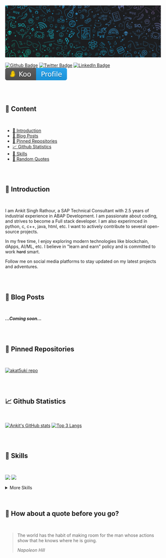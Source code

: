 <!-- BANNER-IMAGE:START -->
[![Ankit's GitHub Banner](./assets/bnr_1500x500.jpg)](https://github.com/akat5uki)
<!-- BANNER-IMAGE:END -->

<!-- BADGES:START -->
[![Github Badge](https://img.shields.io/github/followers/akat5uki?style=social)](https://github.com/akat5uki)
[![Twitter Badge](https://img.shields.io/badge/Twitter-Profile-informational?style=flat&logo=twitter&logoColor=white&color=1CA2F1)](https://twitter.com/asr15081947)
[![LinkedIn Badge](https://img.shields.io/badge/LinkedIn-Profile-informational?style=flat&logo=linkedin&logoColor=white&color=0D76A8)](www.linkedin.com/in/ansira/)
[![Koo Badge](./assets/Koo_badge.svg)](https://www.kooapp.com/profile/a.s.ra8or)
<!-- BADGES:END -->

<br>
<br>

<!-- INDEX:START -->
## 📜 Content
<br>

- [👤 Introduction](#-introduction)
- [📝 Blog Posts](#-blog-posts)
- [📌 Pinned Repositories](#-pinned-repositories)
- [📈 Github Statistics](#-github-statistics)
- [💼 Skills](#-skills)
- [📣 Random Quotes](#-how-about-a-quote-before-you-go)
<!-- INDEX:END -->

<br>
<br>

<!-- INTRODUCTION:START -->
## 👤 Introduction
<br>

I am Ankit Singh Rathour, a SAP Technical Consultant with 2.5 years of industrial experience in ABAP Development. I am passionate about coding, and strives to become a Full stack developer. I am also experirnced in python, c, c++, java, html, etc. I want to actively contribute to several open-source projects.

In my free time, I enjoy exploring modern technologies like blockchain, dApps, AI/ML, etc. I believe in "learn and earn" policy and is committed to work ~~hard~~ smart.

Follow me on social media platforms to stay updated on my latest projects and adventures.
<!-- INTRODUCTION:END -->

<br>
<br>

<!-- BLOG-POST-LIST:START -->
## 📝 Blog Posts
<br>

_**...Coming soon...**_
<!-- BLOG-POST-LIST:END -->

<br>
<br>

<!-- PINNED-REPOS:START -->
## 📌 Pinned Repositories
<br>

[![akat5uki repo](https://github-readme-stats.vercel.app/api/pin/?username=akat5uki&repo=akat5uki&show_owner=true&theme=radical&text_color=6f6f6f)](https://github.com/akat5uki/akat5uki)
<!-- PINNED-REPOS_END -->

<br>
<br>

<!-- STATS:START -->
## 📈 Github Statistics
<br>

[![Ankit's GitHub stats](https://github-readme-stats.vercel.app/api?username=akat5uki&show_icons=true&theme=radical&text_color=6f6f6f)](https://github.com/akat5uki)
[![Top 3 Langs](https://github-readme-stats.vercel.app/api/top-langs/?username=akat5uki&layout=compact&langs_count=3&theme=radical&text_color=6f6f6f)](https://github.com/akat5uki)
<!-- STATS:END -->

<br>
<br>

<!-- SKILLS:START -->
## 💼 Skills
<br>

![](https://img.shields.io/badge/Code-Python-informational?style=flat&logo=python&logoColor=white&color=4AB197)
![](https://img.shields.io/badge/Code-ABAP-informational?style=flat&logo=sap&logoColor=white&color=4AB197)

<details>
<summary>More Skills</summary>
<br>

![](https://img.shields.io/badge/Code-Java-informational?style=flat&logo=java&logoColor=white&color=4AB197)
![](https://img.shields.io/badge/Code-MySQL-informational?style=flat&logo=mysql&logoColor=white&color=4AB197)
![](https://img.shields.io/badge/Code-JavaScript-informational?style=flat&logo=JavaScript&logoColor=white&color=4AB197)
![](https://img.shields.io/badge/Code-TypeScript-informational?style=flat&logo=TypeScript&logoColor=white&color=4AB197)

<br>
  
![](https://img.shields.io/badge/Style-HTML-informational?style=flat&logo=html&logoColor=white&color=4AB197)
![](https://img.shields.io/badge/Style-CSS-informational?style=flat&logo=css3&logoColor=white&color=4AB197)
  
<br>

![](https://img.shields.io/badge/Tools-Photoshop-informational?style=flat&logo=Adobe-Photoshop&logoColor=white&color=4AB197)
![](https://img.shields.io/badge/Tools-GitHub-informational?style=flat&logo=GitHub&logoColor=white&color=4AB197)

</details>
<!-- SKILLS:END -->

<br>
<br>

<!-- QUOTES:START -->
## 📣 How about a quote before you go?
<br>

> The world has the habit of making room for the man whose actions show that he knows where he is going.
> 
> _Napoleon Hill_
<!-- QUOTES:END -->
